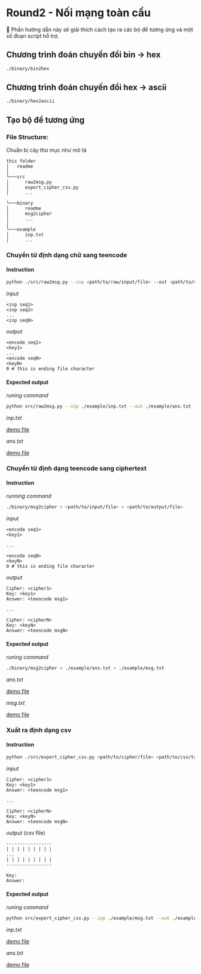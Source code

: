 # **Round2 - Nối mạng toàn cầu**
🚀 Phần hướng dẫn này sẽ giải thích cách tạo ra các bộ đề tương ứng và một số đoạn script hỗ trợ.

## Chương trình đoán chuyển đổi bin -> hex

```bash
./binary/bin2hex
```
## Chương trình đoán chuyển đổi hex -> ascii

```bash
./binary/hex2ascii
```
## Tạo bộ đề tương ứng

### File Structure:
Chuẩn bị cây thư mục như mô tả
```
this folder
│   readme
│   
└───src
│      raw2msg.py
│      export_cipher_csv.py
│      ...

└───binary
│      readme
│      msg2cipher
│      ...
|
└───example
│      inp.txt
│      ...

```

### **Chuyển từ định dạng chữ sang teencode**
#### Instruction
```bash
python ./src/raw2msg.py --inp <path/to/raw/input/file> --out <path/to/msg/file> 
```

*input*
```
<inp seq1>
<inp seq2>
...
<inp seqN>
```
*output*
```
<encode seq1>
<key1>
...
<encode seqN>
<keyN>
0 # this is ending file character
```
#### **Expected output**
*runing command*
```bash
python src/raw2msg.py --inp ./example/inp.txt --out ./example/ans.txt
```
*inp.txt* 

[demo file](example/inp.txt)

*ans.txt*

[demo file](example/ans.txt)

### **Chuyển từ định dạng teencode sang ciphertext**
#### Instruction
*running command*
```bash
./binary/msg2cipher < <path/to/input/file> > <path/to/output/file>
```
*input*
```
<encode seq1>
<key1>

...

<encode seqN>
<keyN>
0 # this is ending file character
```

*output*
```
Cipher: <cipher1>
Key: <key1>
Answer: <teencode msg1>

...

Cipher: <cipherN>
Key: <keyN>
Answer: <teencode msgN>
```

#### **Expected output**
*runing command*
```bash
./binary/msg2cipher < ./example/ans.txt > ./example/msg.txt
```
*ans.txt*

[demo file](example/ans.txt)

*msg.txt*

[demo file](example/msg.txt)

### **Xuất ra định dạng csv**
#### Instruction
```bash
python ./src/export_cipher_csv.py <path/to/cipher/file> <path/to/csv/table/file>
```

*input*
```
Cipher: <cipher1>
Key: <key1>
Answer: <teencode msg1>

...

Cipher: <cipherN>
Key: <keyN>
Answer: <teencode msgN>
```

*output* (csv file)
```
-----------------
| | | | | | | | |
...
| | | | | | | | |
-----------------

Key: 
Answer: 
```
#### **Expected output**
*runing command*
```bash
python src/export_cipher_csv.py --inp ./example/msg.txt --out ./example/result.csv
```
*inp.txt*

[demo file](example/msg.txt)

*ans.txt*

[demo file](example/result.csv)

